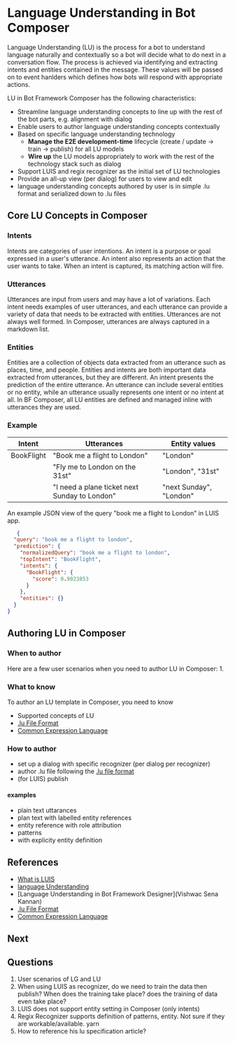 # Language Understanding in Bot Composer

Language Understanding (LU) is the process for a bot to understand language naturally and contextually so a bot will decide what to do next in a conversation flow. The process is achieved via identifying and extracting intents and entities contained in the message. These values will be passed on to event hanlders which defines how bots will respond with appropriate actions. 

LU in Bot Framework Composer has the following characteristics:

- Streamline language understanding concepts to line up with the rest of the bot parts, e.g. alignment with dialog
- Enable users to author language understanding concepts contextually
- Based on specific language understanding technology
  - **Manage the E2E development-time** lifecycle (create / update -> train -> publish) for all LU models 
  - **Wire up** the LU models appropriately to work with the rest of the technology stack such as dialog 
- Support LUIS and regix recognizer as the initial set of LU technologies 
- Provide an all-up view (per dialog) for users to view and edit 
- language understanding concepts authored by user is in simple .lu format and serialized down to .lu files

## Core LU Concepts in Composer 

### Intents  
Intents are categories of user intentions. An intent is a purpose or goal expressed in a user's utterance. An intent also represents an action that the user wants to take. When an intent is captured, its matching action will fire. 

### Utterances 
Utterances are input from users and may have a lot of variations. Each intent needs examples of user utterances, and each utterance can provide a variety of data that needs to be extracted with entities. Utterances are not always well formed. In Composer, utterances are always captured in a markdown list. 

### Entities
Entities are a collection of objects data extracted from an utterance such as places, time, and people. Entities and intents are both important data extracted from utterances, but they are different. An intent presents the prediction of the entire utterance. An utterance can include several entities or no entity, while an utterance usually represents one intent or no intent at all. In BF Composer, all LU entities are defined and managed inline with utterances they are used. 

### Example 

| Intent | Utterances  | Entity values | 
| ---------------- | ---------------- | ---------------- | 
| BookFlight | "Book me a flight to London" | "London" | 
|            | "Fly me to London on the 31st" | "London", "31st" | 
|            | "I need a plane ticket next Sunday to London" | "next Sunday", "London" |

An example JSON view of the query "book me a flight to London" in LUIS app.  

```json
   {
  "query": "book me a flight to london",
  "prediction": {
    "normalizedQuery": "book me a flight to london",
    "topIntent": "BookFlight",
    "intents": {
      "BookFlight": {
        "score": 0.9023853
      }
    },
    "entities": {}
  }
}
```

## Authoring LU in Composer 
### When to author
Here are a few user scenarios when you need to author LU in Composer:
1. 

### What to know
To author an LU template in Composer, you need to know 
  - Supported concepts of LU 
  - [.lu File Format](https://github.com/Microsoft/botbuilder-tools/blob/master/packages/Ludown/docs/lu-file-format.md)
  - [Common Expression Language](https://github.com/microsoft/BotBuilder-Samples/tree/master/experimental/common-expression-language#readme)

### How to author 
- set up a dialog with specific recognizer (per dialog per recognizer)
- author .lu file following the [.lu file format](https://github.com/Microsoft/botbuilder-tools/blob/master/packages/Ludown/docs/lu-file-format.md) 
- (for LUIS) publish 
#### examples 
  - plain text uttarances 
  - plan text with labelled entity references 
  - entity reference with role attribution 
  - patterns 
  - with explicity entity definition 

## References
- [What is LUIS](https://docs.microsoft.com/en-us/azure/cognitive-services/luis/what-is-luis)
- [language Understanding](https://docs.microsoft.com/en-us/azure/bot-service/bot-builder-concept-luis?view=azure-bot-service-4.0)
- [Language Understanding in Bot Framework Designer](Vishwac Sena Kannan)
- [.lu File Format](https://github.com/Microsoft/botbuilder-tools/blob/master/packages/Ludown/docs/lu-file-format.md)
- [Common Expression Language](https://github.com/microsoft/BotBuilder-Samples/tree/master/experimental/common-expression-language#readme)

## Next 


## Questions
1. User scenarios of LG and LU 
2. When using LUIS as recognizer, do we need to train the data then publish? When does the training take place? does the training of data even take place? 
3. LUIS does not support entity setting in Composer (only intents) 
4. Regix Recognizer supports definition of patterns, entity. Not sure if they are workable/available. yarn  
5. How to reference his lu specification article? 
